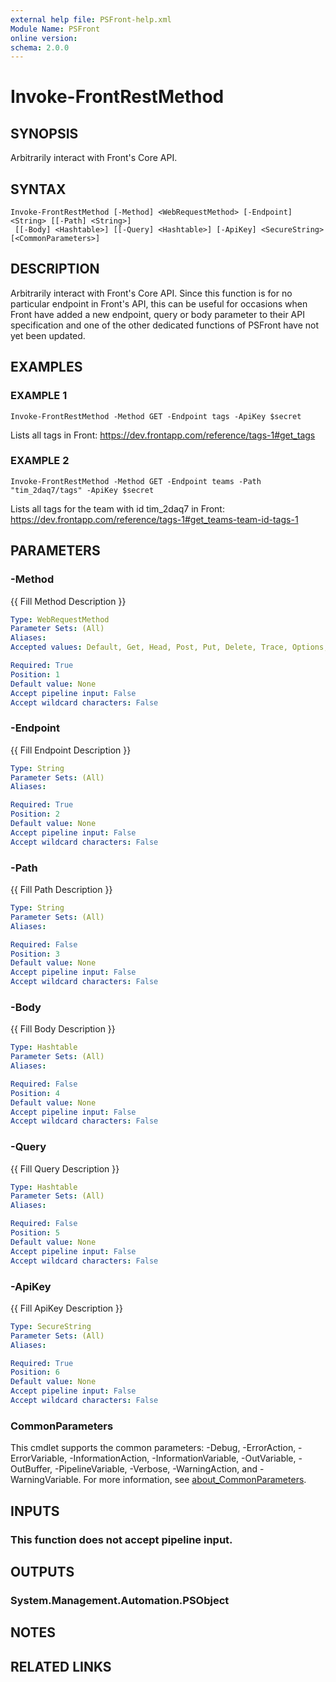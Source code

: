 ```yaml
---
external help file: PSFront-help.xml
Module Name: PSFront
online version:
schema: 2.0.0
---
```


# Invoke-FrontRestMethod

## SYNOPSIS
Arbitrarily interact with Front's Core API.

## SYNTAX

```
Invoke-FrontRestMethod [-Method] <WebRequestMethod> [-Endpoint] <String> [[-Path] <String>]
 [[-Body] <Hashtable>] [[-Query] <Hashtable>] [-ApiKey] <SecureString> [<CommonParameters>]
```

## DESCRIPTION
Arbitrarily interact with Front's Core API.
Since this function is for no particular endpoint in Front's API, this can be useful for occasions when Front have added a new endpoint, query or body parameter to their API specification and one of the other dedicated functions of PSFront have not yet been updated.

## EXAMPLES

### EXAMPLE 1
```
Invoke-FrontRestMethod -Method GET -Endpoint tags -ApiKey $secret
```

Lists all tags in Front: https://dev.frontapp.com/reference/tags-1#get_tags

### EXAMPLE 2
```
Invoke-FrontRestMethod -Method GET -Endpoint teams -Path "tim_2daq7/tags" -ApiKey $secret
```

Lists all tags for the team with id tim_2daq7 in Front: https://dev.frontapp.com/reference/tags-1#get_teams-team-id-tags-1

## PARAMETERS

### -Method
{{ Fill Method Description }}

```yaml
Type: WebRequestMethod
Parameter Sets: (All)
Aliases:
Accepted values: Default, Get, Head, Post, Put, Delete, Trace, Options, Merge, Patch

Required: True
Position: 1
Default value: None
Accept pipeline input: False
Accept wildcard characters: False
```

### -Endpoint
{{ Fill Endpoint Description }}

```yaml
Type: String
Parameter Sets: (All)
Aliases:

Required: True
Position: 2
Default value: None
Accept pipeline input: False
Accept wildcard characters: False
```

### -Path
{{ Fill Path Description }}

```yaml
Type: String
Parameter Sets: (All)
Aliases:

Required: False
Position: 3
Default value: None
Accept pipeline input: False
Accept wildcard characters: False
```

### -Body
{{ Fill Body Description }}

```yaml
Type: Hashtable
Parameter Sets: (All)
Aliases:

Required: False
Position: 4
Default value: None
Accept pipeline input: False
Accept wildcard characters: False
```

### -Query
{{ Fill Query Description }}

```yaml
Type: Hashtable
Parameter Sets: (All)
Aliases:

Required: False
Position: 5
Default value: None
Accept pipeline input: False
Accept wildcard characters: False
```

### -ApiKey
{{ Fill ApiKey Description }}

```yaml
Type: SecureString
Parameter Sets: (All)
Aliases:

Required: True
Position: 6
Default value: None
Accept pipeline input: False
Accept wildcard characters: False
```

### CommonParameters
This cmdlet supports the common parameters: -Debug, -ErrorAction, -ErrorVariable, -InformationAction, -InformationVariable, -OutVariable, -OutBuffer, -PipelineVariable, -Verbose, -WarningAction, and -WarningVariable. For more information, see [about_CommonParameters](http://go.microsoft.com/fwlink/?LinkID=113216).

## INPUTS

### This function does not accept pipeline input.
## OUTPUTS

### System.Management.Automation.PSObject
## NOTES

## RELATED LINKS
